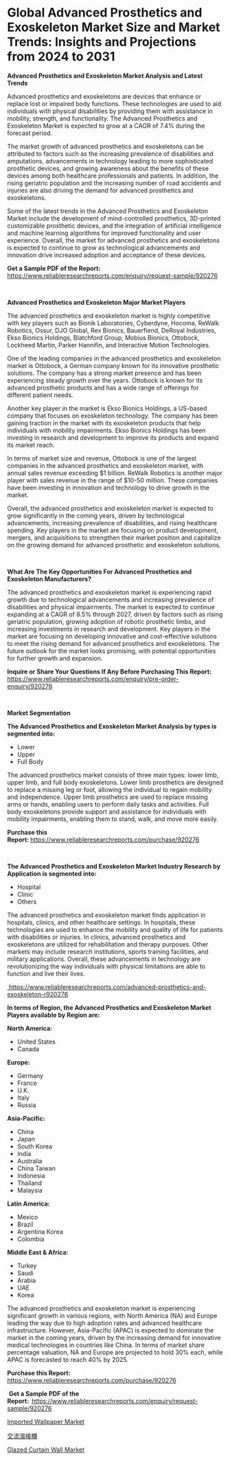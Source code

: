 <p><h1>Global Advanced Prosthetics and Exoskeleton Market Size and Market Trends: Insights and Projections from 2024 to 2031</h1></p><p><strong>Advanced Prosthetics and Exoskeleton Market Analysis and Latest Trends</strong></p>
<p><p>Advanced prosthetics and exoskeletons are devices that enhance or replace lost or impaired body functions. These technologies are used to aid individuals with physical disabilities by providing them with assistance in mobility, strength, and functionality. The Advanced Prosthetics and Exoskeleton Market is expected to grow at a CAGR of 7.4% during the forecast period.</p><p>The market growth of advanced prosthetics and exoskeletons can be attributed to factors such as the increasing prevalence of disabilities and amputations, advancements in technology leading to more sophisticated prosthetic devices, and growing awareness about the benefits of these devices among both healthcare professionals and patients. In addition, the rising geriatric population and the increasing number of road accidents and injuries are also driving the demand for advanced prosthetics and exoskeletons.</p><p>Some of the latest trends in the Advanced Prosthetics and Exoskeleton Market include the development of mind-controlled prosthetics, 3D-printed customizable prosthetic devices, and the integration of artificial intelligence and machine learning algorithms for improved functionality and user experience. Overall, the market for advanced prosthetics and exoskeletons is expected to continue to grow as technological advancements and innovation drive increased adoption and acceptance of these devices.</p></p>
<p><strong>Get a Sample PDF of the Report:&nbsp;</strong> <a href="https://www.reliableresearchreports.com/enquiry/request-sample/920276">https://www.reliableresearchreports.com/enquiry/request-sample/920276</a></p>
<p>&nbsp;</p>
<p><strong>Advanced Prosthetics and Exoskeleton Major Market Players</strong></p>
<p><p>The advanced prosthetics and exoskeleton market is highly competitive with key players such as Bionik Laboratories, Cyberdyne, Hocoma, ReWalk Robotics, Ossur, DJO Global, Rex Bionics, Bauerfiend, DeRoyal Industries, Ekso Bionics Holdings, Blatchford Group, Mobius Bionics, Ottobock, Lockheed Martin, Parker Hannifin, and Interactive Motion Technologies.</p><p>One of the leading companies in the advanced prosthetics and exoskeleton market is Ottobock, a German company known for its innovative prosthetic solutions. The company has a strong market presence and has been experiencing steady growth over the years. Ottobock is known for its advanced prosthetic products and has a wide range of offerings for different patient needs.</p><p>Another key player in the market is Ekso Bionics Holdings, a US-based company that focuses on exoskeleton technology. The company has been gaining traction in the market with its exoskeleton products that help individuals with mobility impairments. Ekso Bionics Holdings has been investing in research and development to improve its products and expand its market reach.</p><p>In terms of market size and revenue, Ottobock is one of the largest companies in the advanced prosthetics and exoskeleton market, with annual sales revenue exceeding $1 billion. ReWalk Robotics is another major player with sales revenue in the range of $10-50 million. These companies have been investing in innovation and technology to drive growth in the market.</p><p>Overall, the advanced prosthetics and exoskeleton market is expected to grow significantly in the coming years, driven by technological advancements, increasing prevalence of disabilities, and rising healthcare spending. Key players in the market are focusing on product development, mergers, and acquisitions to strengthen their market position and capitalize on the growing demand for advanced prosthetic and exoskeleton solutions.</p></p>
<p>&nbsp;</p>
<p><strong>What Are The Key Opportunities For Advanced Prosthetics and Exoskeleton Manufacturers?</strong></p>
<p><p>The advanced prosthetics and exoskeleton market is experiencing rapid growth due to technological advancements and increasing prevalence of disabilities and physical impairments. The market is expected to continue expanding at a CAGR of 8.5% through 2027, driven by factors such as rising geriatric population, growing adoption of robotic prosthetic limbs, and increasing investments in research and development. Key players in the market are focusing on developing innovative and cost-effective solutions to meet the rising demand for advanced prosthetics and exoskeletons. The future outlook for the market looks promising, with potential opportunities for further growth and expansion.</p></p>
<p><strong>Inquire or Share Your Questions If Any Before Purchasing This Report:</strong> <a href="https://www.reliableresearchreports.com/enquiry/pre-order-enquiry/920276">https://www.reliableresearchreports.com/enquiry/pre-order-enquiry/920276</a></p>
<p>&nbsp;</p>
<p><strong>Market Segmentation</strong></p>
<p><strong>The Advanced Prosthetics and Exoskeleton Market Analysis by types is segmented into:</strong></p>
<p><ul><li>Lower</li><li>Upper</li><li>Full Body</li></ul></p>
<p><p>The advanced prosthetics market consists of three main types: lower limb, upper limb, and full body exoskeletons. Lower limb prosthetics are designed to replace a missing leg or foot, allowing the individual to regain mobility and independence. Upper limb prosthetics are used to replace missing arms or hands, enabling users to perform daily tasks and activities. Full body exoskeletons provide support and assistance for individuals with mobility impairments, enabling them to stand, walk, and move more easily.</p></p>
<p><strong>Purchase this Report:&nbsp;</strong><a href="https://www.reliableresearchreports.com/purchase/920276">https://www.reliableresearchreports.com/purchase/920276</a></p>
<p>&nbsp;</p>
<p><strong>The Advanced Prosthetics and Exoskeleton Market Industry Research by Application is segmented into:</strong></p>
<p><ul><li>Hospital</li><li>Clinic</li><li>Others</li></ul></p>
<p><p>The advanced prosthetics and exoskeleton market finds application in hospitals, clinics, and other healthcare settings. In hospitals, these technologies are used to enhance the mobility and quality of life for patients with disabilities or injuries. In clinics, advanced prosthetics and exoskeletons are utilized for rehabilitation and therapy purposes. Other markets may include research institutions, sports training facilities, and military applications. Overall, these advancements in technology are revolutionizing the way individuals with physical limitations are able to function and live their lives.</p></p>
<p><a href="https://www.reliableresearchreports.com/advanced-prosthetics-and-exoskeleton-r920276">&nbsp;https://www.reliableresearchreports.com/advanced-prosthetics-and-exoskeleton-r920276</a></p>
<p><strong>In terms of Region, the Advanced Prosthetics and Exoskeleton Market Players available by Region are:</strong></p>
<p>
    <p> <strong> North America: </strong>
        <ul>
            <li>United States</li>
            <li>Canada</li>
        </ul>
        </p> 
    <p> <strong> Europe: </strong>
        <ul>
            <li>Germany</li>
            <li>France</li>
            <li>U.K.</li>
            <li>Italy</li>
            <li>Russia</li>
        </ul>
        </p> 
    <p> <strong> Asia-Pacific: </strong>
        <ul>
            <li>China</li>
            <li>Japan</li>
            <li>South Korea</li>
            <li>India</li>
            <li>Australia</li>
            <li>China Taiwan</li>
            <li>Indonesia</li>
            <li>Thailand</li>
            <li>Malaysia</li>
        </ul>
        </p> 
    <p> <strong> Latin America: </strong>
        <ul>
            <li>Mexico</li>
            <li>Brazil</li>
            <li>Argentina Korea</li>
            <li>Colombia</li>
        </ul>
        </p> 
    <p> <strong> Middle East & Africa: </strong>
        <ul>
            <li>Turkey</li>
            <li>Saudi</li>
            <li>Arabia</li>
            <li>UAE</li>
            <li>Korea</li>
        </ul>
    </p>
    </p>
<p><p>The advanced prosthetics and exoskeleton market is experiencing significant growth in various regions, with North America (NA) and Europe leading the way due to high adoption rates and advanced healthcare infrastructure. However, Asia-Pacific (APAC) is expected to dominate the market in the coming years, driven by the increasing demand for innovative medical technologies in countries like China. In terms of market share percentage valuation, NA and Europe are projected to hold 30% each, while APAC is forecasted to reach 40% by 2025.</p></p>
<p><strong>Purchase this Report: </strong><a href="https://www.reliableresearchreports.com/purchase/920276">https://www.reliableresearchreports.com/purchase/920276</a></p>
<p>&nbsp;<strong>Get a Sample PDF of the Report:&nbsp;&nbsp;</strong><a href="https://www.reliableresearchreports.com/enquiry/request-sample/920276">https://www.reliableresearchreports.com/enquiry/request-sample/920276</a></p>
<p><strong></strong></p>
<p><p><a href="https://www.linkedin.com/pulse/imported-wallpaper-market-offers-provide-insightful-data-rkfpc">Imported Wallpaper Market</a></p><p><a href="https://github.com/oqxogxyvqe90775/Market-Research-Report-List-2/blob/main/200377355974.md">交流溶接機</a></p><p><a href="https://www.linkedin.com/pulse/glazed-curtain-wall-market-size-reflecting-forecast-till-2031-type-dp4xc">Glazed Curtain Wall Market</a></p></p>